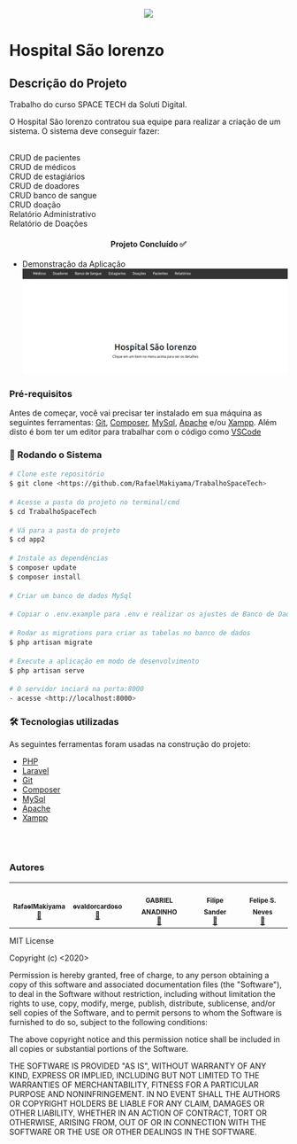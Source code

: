 <p align="center"><a href="https://laravel.com" target="_blank"><img src="https://raw.githubusercontent.com/laravel/art/master/logo-lockup/5%20SVG/2%20CMYK/1%20Full%20Color/laravel-logolockup-cmyk-red.svg" width="400"></a></p>



# Hospital São lorenzo

## Descrição do Projeto
<p>Trabalho do curso SPACE TECH da Soluti Digital.</p>
<p>O Hospital São lorenzo contratou sua equipe para realizar a criação de um sistema. O sistema deve conseguir fazer:</p>
<br>CRUD de pacientes
<br>CRUD de médicos
<br>CRUD de estagiários
<br>CRUD de doadores
<br>CRUD banco de sangue
<br>CRUD doação
<br>Relatório Administrativo
<br>Relatório de Doações

<h4 align="center"> 
	Projeto Concluído ✅
</h4>

* Demonstração da Aplicação
![Aplicacao](screenshot/home.png)

### Pré-requisitos

Antes de começar, você vai precisar ter instalado em sua máquina as seguintes ferramentas:
[Git](https://git-scm.com), [Composer](https://getcomposer.org/), [MySql](https://www.mysql.com/), [Apache](https://www.apache.org/) e/ou [Xampp](https://www.apachefriends.org/pt_br/index.html). 
Além disto é bom ter um editor para trabalhar com o código como [VSCode](https://code.visualstudio.com/)

### 🎲 Rodando o Sistema

```bash
# Clone este repositório
$ git clone <https://github.com/RafaelMakiyama/TrabalhoSpaceTech>

# Acesse a pasta do projeto no terminal/cmd
$ cd TrabalhoSpaceTech

# Vá para a pasta do projeto
$ cd app2

# Instale as dependências
$ composer update
$ composer install

# Criar um banco de dados MySql

# Copiar o .env.example para .env e realizar os ajustes de Banco de Dados com o banco criado anteriormente

# Rodar as migrations para criar as tabelas no banco de dados
$ php artisan migrate

# Execute a aplicação em modo de desenvolvimento
$ php artisan serve

# O servidor inciará na porta:8000 
- acesse <http://localhost:8000>
```

### 🛠 Tecnologias utilizadas

As seguintes ferramentas foram usadas na construção do projeto:

- [PHP](https://www.php.net/)
- [Laravel](https://laravel.com/)
- [Git](https://git-scm.com)
- [Composer](https://getcomposer.org/)
- [MySql](https://www.mysql.com/)
- [Apache](https://www.apache.org/)
- [Xampp](https://www.apachefriends.org/pt_br/index.html)

<br><br>

### Autores

<table>
  <tr>
    <td align="center"><a href="https://github.com/RafaelMakiyama"><img style="border-radius: 50%;" src="https://avatars.githubusercontent.com/u/40679056?v=4" width="100px;" alt=""/><br /><sub><b>RafaelMakiyama</b></sub></a><br /><a href="https://github.com/RafaelMakiyama/" title="RafaelMakiyama">🚀</a></td>
    <td align="center"><a href="https://github.com/evaldorcardoso"><img style="border-radius: 50%;" src="https://avatars.githubusercontent.com/u/2326579?v=4" width="100px;" alt=""/><br /><sub><b>evaldorcardoso</b></sub></a><br /><a href="https://github.com/evaldorcardoso" title="evaldorcardoso">🚀</a></td>
    <td align="center"><a href="https://github.com/Anadinho"><img style="border-radius: 50%;" src="https://avatars.githubusercontent.com/u/46759731?v=4" width="100px;" alt=""/><br /><sub><b>GABRIEL ANADINHO</b></sub></a><br /><a href="https://github.com/Anadinho" title="GABRIEL ANADINHO">🚀</a></td>
    <td align="center"><a href="https://github.com/filipesander"><img style="border-radius: 50%;" src="https://avatars.githubusercontent.com/u/73475499?v=4" width="100px;" alt=""/><br /><sub><b>Filipe Sander</b></sub></a><br /><a href="https://github.com/filipesander/" title="Filipe Sander">🚀</a></td>
    <td align="center"><a href="https://github.com/FelipeSNeves"><img style="border-radius: 50%;" src="https://avatars.githubusercontent.com/u/59981118?v=4" width="100px;" alt=""/><br /><sub><b>Felipe S. Neves</b></sub></a><br /><a href="https://github.com/FelipeSNeves" title="Felipe S. Neves">🚀</a></td>
  </tr>  
</table>

MIT License

Copyright (c) <2020> <Seu Nome>

Permission is hereby granted, free of charge, to any person obtaining a copy
of this software and associated documentation files (the "Software"), to deal
in the Software without restriction, including without limitation the rights
to use, copy, modify, merge, publish, distribute, sublicense, and/or sell
copies of the Software, and to permit persons to whom the Software is
furnished to do so, subject to the following conditions:

The above copyright notice and this permission notice shall be included in all
copies or substantial portions of the Software.

THE SOFTWARE IS PROVIDED "AS IS", WITHOUT WARRANTY OF ANY KIND, EXPRESS OR
IMPLIED, INCLUDING BUT NOT LIMITED TO THE WARRANTIES OF MERCHANTABILITY,
FITNESS FOR A PARTICULAR PURPOSE AND NONINFRINGEMENT. IN NO EVENT SHALL THE
AUTHORS OR COPYRIGHT HOLDERS BE LIABLE FOR ANY CLAIM, DAMAGES OR OTHER
LIABILITY, WHETHER IN AN ACTION OF CONTRACT, TORT OR OTHERWISE, ARISING FROM,
OUT OF OR IN CONNECTION WITH THE SOFTWARE OR THE USE OR OTHER DEALINGS IN THE
SOFTWARE.